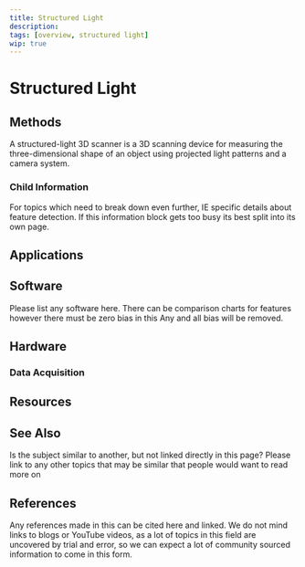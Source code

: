 ```yaml
---
title: Structured Light
description: 
tags: [overview, structured light]
wip: true
---
```


# Structured Light

## Methods

 A structured-light 3D scanner is a 3D scanning device for measuring the three-dimensional shape of an object using projected light patterns and a camera system.

### Child Information

For topics which need to break down even further, IE specific details about feature detection. 
If this information block gets too busy its best split into its own page.

## Applications

## Software

Please list any software here. 
There can be comparison charts for features however there must be zero bias in this 
Any and all bias will be removed.

## Hardware

### Data Acquisition

## Resources

## See Also

Is the subject similar to another, but not linked directly in this page? 
Please link to any other topics that may be similar that people would want to read more on

## References

Any references made in this can be cited here and linked. 
We do not mind links to blogs or YouTube videos, as a lot of topics in this field are uncovered by trial and error, so we can expect a lot of community sourced information to come in this form.